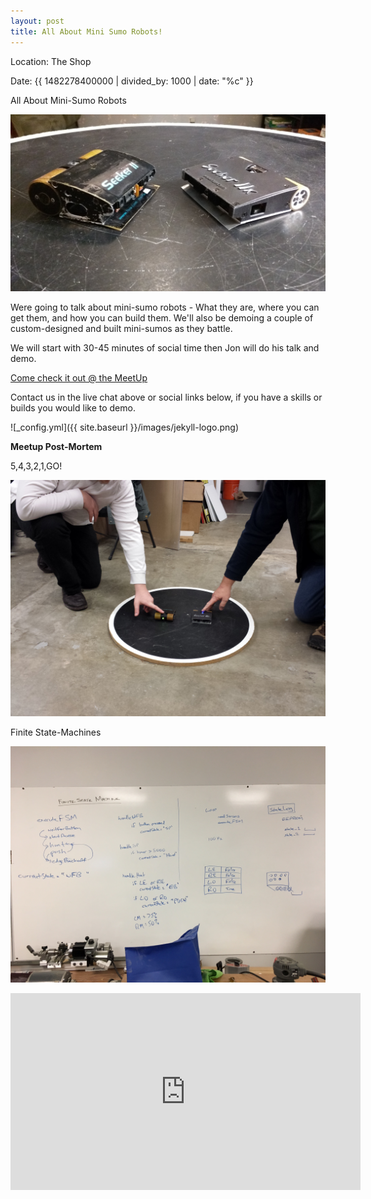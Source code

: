 ```yaml
---
layout: post
title: All About Mini Sumo Robots!
---
```


Location: The Shop

Date: {{ 1482278400000 | divided_by: 1000 | date: "%c" }}


All About Mini-Sumo Robots

![Mini Sumo!](/images/minisumo.jpg)

Were going to talk about mini-sumo robots - What they are, where you can get them, and how you can build them. We'll also be demoing a couple of custom-designed and built mini-sumos as they battle.


We will start with 30-45 minutes of social time then Jon will do his talk and demo.


[Come check it out @ the MeetUp](https://www.meetup.com/londonmakerscommunity/events/236137358/)


Contact us in the live chat above or social links below, if you have a skills or builds you would like to demo.


![_config.yml]({{ site.baseurl }}/images/jekyll-logo.png)


**Meetup Post-Mortem**

5,4,3,2,1,GO!

![Mini Sumo!](/images/minisumoevent001.jpg)

Finite State-Machines

![Mini Sumo!](/images/minisumoevent002.jpg)

<iframe width="560" height="315" src="https://www.youtube.com/embed/hf5W0pbAAUA" frameborder="0" allowfullscreen></iframe>

<br />

<div class="youtube" id="tqT4KNuRohw"></div>

<br />

<!--more-->
